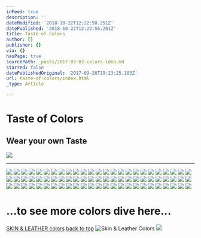 ```yaml
---
inFeed: true
description: ''
dateModified: '2018-10-22T12:22:50.251Z'
datePublished: '2018-10-22T12:22:56.201Z'
title: Taste of Colors
author: []
publisher: {}
via: {}
hasPage: true
sourcePath: _posts/2017-03-02-colors-idea.md
starred: false
datePublishedOriginal: '2017-09-28T19:23:25.183Z'
url: taste-of-colors/index.html
_type: Article

---
```

# Taste of Colors

## **Wear your own Taste**
![](https://the-grid-user-content.s3-us-west-2.amazonaws.com/71c1157c-cec7-4cb0-ab5a-ae9e30e46ef7.jpg)

---

![](https://the-grid-user-content.s3-us-west-2.amazonaws.com/7a350670-4971-43fb-8115-7af8d71003fa.jpg)
![](https://the-grid-user-content.s3-us-west-2.amazonaws.com/42df3722-5073-4274-a4b2-20458ecdfe29.jpg)
![](https://the-grid-user-content.s3-us-west-2.amazonaws.com/f853f3d0-b5b5-4dee-8291-404a2970f17b.jpg)
![](https://the-grid-user-content.s3-us-west-2.amazonaws.com/77f691ac-06dd-420f-a96b-ca1f3c9261ae.jpg)
![](https://the-grid-user-content.s3-us-west-2.amazonaws.com/2cccf9e5-9334-49a7-bdce-fa7acb45928f.jpg)
![](https://the-grid-user-content.s3-us-west-2.amazonaws.com/606a3072-856a-4398-82f9-f878e3edc978.jpg)
![](https://the-grid-user-content.s3-us-west-2.amazonaws.com/35afdd4f-02aa-4c9d-ba61-57fbc63819cc.jpg)
![](https://the-grid-user-content.s3-us-west-2.amazonaws.com/dddf63a1-5195-4dc5-9fc7-682c6687c799.jpg)
![](https://the-grid-user-content.s3-us-west-2.amazonaws.com/00eb329c-f32c-4dde-9474-b6309d15a958.jpg)
![](https://the-grid-user-content.s3-us-west-2.amazonaws.com/de0ef5e4-9ad8-465b-a3ae-a7cac877cd92.jpg)
![](https://the-grid-user-content.s3-us-west-2.amazonaws.com/537f0fbb-278c-45d3-87dc-c0e5728d1a12.jpg)
![](https://the-grid-user-content.s3-us-west-2.amazonaws.com/3ea073a5-0f0e-4dbe-8248-0ff726d9b9d2.jpg)
![](https://the-grid-user-content.s3-us-west-2.amazonaws.com/b4a6799e-1d84-4a82-a80b-6ddf9d6f8603.jpg)
![](https://the-grid-user-content.s3-us-west-2.amazonaws.com/1a797dd3-918a-4205-b30f-a49d970d7205.jpg)
![](https://the-grid-user-content.s3-us-west-2.amazonaws.com/27851fed-6fce-4ef9-9d55-20cbf8429b06.jpg)
![](https://the-grid-user-content.s3-us-west-2.amazonaws.com/3410cda6-5027-4781-8898-055e5ed93fed.jpg)
![](https://the-grid-user-content.s3-us-west-2.amazonaws.com/df84bcc4-965c-4d87-aeda-12571b56e2aa.jpg)
![](https://the-grid-user-content.s3-us-west-2.amazonaws.com/817b0152-4d4b-455f-9fd9-ad6da2ef75ae.jpg)
![](https://the-grid-user-content.s3-us-west-2.amazonaws.com/b569d8aa-9798-40e0-8d13-db3849d1bbf0.jpg)
![](https://the-grid-user-content.s3-us-west-2.amazonaws.com/19a56fe4-6d95-4ec9-904e-ea4348893ba6.jpg)
![](https://the-grid-user-content.s3-us-west-2.amazonaws.com/60c03a1b-2763-43b4-aaee-93198bb8b144.jpg)
![](https://the-grid-user-content.s3-us-west-2.amazonaws.com/c14e5add-5bc2-46f7-a43e-1faff692d248.jpg)
![](https://the-grid-user-content.s3-us-west-2.amazonaws.com/08f4deac-0e5b-4381-ac35-0231444bb246.jpg)
![](https://the-grid-user-content.s3-us-west-2.amazonaws.com/13dee21d-8d2a-4a11-a41d-f297350553c5.jpg)
![](https://the-grid-user-content.s3-us-west-2.amazonaws.com/ec5f9926-7891-4fce-b5e4-ccb4f0a9f378.jpg)
![](https://the-grid-user-content.s3-us-west-2.amazonaws.com/88548726-3c97-4372-b7e2-234b9f163a5f.jpg)
![](https://the-grid-user-content.s3-us-west-2.amazonaws.com/1cf24b65-330e-4e4f-b726-676ca3de4b42.jpg)
![](https://the-grid-user-content.s3-us-west-2.amazonaws.com/dbebebea-e84c-4e1b-8865-151f42116f30.jpg)
![](https://the-grid-user-content.s3-us-west-2.amazonaws.com/c88358da-73b6-4bfa-9f04-7b3d24b994f4.jpg)
![](https://the-grid-user-content.s3-us-west-2.amazonaws.com/78b06e4f-bbfe-4ec7-9c3d-9a07819f49eb.jpg)
![](https://the-grid-user-content.s3-us-west-2.amazonaws.com/7f891b89-012f-4c77-8c19-29b9b1d7d71b.jpg)
![](https://the-grid-user-content.s3-us-west-2.amazonaws.com/829501f8-f798-4bd6-9db3-66fdc15e0743.jpg)
![](https://the-grid-user-content.s3-us-west-2.amazonaws.com/8b668d58-77cf-4b61-8729-7cf8a4fde688.jpg)
![](https://the-grid-user-content.s3-us-west-2.amazonaws.com/7f68e31e-ff43-488a-a111-a693946d9690.jpg)
![](https://the-grid-user-content.s3-us-west-2.amazonaws.com/56685213-b52c-4435-9cb3-85fb53fe3a5a.jpg)
![](https://the-grid-user-content.s3-us-west-2.amazonaws.com/5f436700-148e-4802-a4cb-98f1d1c87413.jpg)
![](https://the-grid-user-content.s3-us-west-2.amazonaws.com/980c795a-7c8d-4cc3-af72-29caf382d193.jpg)
![](https://the-grid-user-content.s3-us-west-2.amazonaws.com/22aefa38-fba8-4746-a071-3103b6d1da9d.jpg)
![](https://the-grid-user-content.s3-us-west-2.amazonaws.com/61d09c01-bd05-4002-b198-0422f6f63cdc.jpg)
![](https://the-grid-user-content.s3-us-west-2.amazonaws.com/b86d0b76-163f-4258-8fae-4df724e35acb.jpg)
![](https://the-grid-user-content.s3-us-west-2.amazonaws.com/3c7226d5-fdb0-4569-9332-99445e333173.jpg)
![](https://the-grid-user-content.s3-us-west-2.amazonaws.com/946c7ade-52dd-42f4-9794-be96385f3fad.jpg)
![](https://the-grid-user-content.s3-us-west-2.amazonaws.com/4f61d3c3-3e89-4b15-8930-ca22a8ab7e3a.jpg)
![](https://the-grid-user-content.s3-us-west-2.amazonaws.com/3b49a97f-e4b6-4c3d-a5c7-4c953dc0633b.jpg)
![](https://the-grid-user-content.s3-us-west-2.amazonaws.com/b0ceae52-f4dc-4819-b6d1-3262db98185a.jpg)
![](https://the-grid-user-content.s3-us-west-2.amazonaws.com/1977e326-4b16-446f-89c0-8042ddb971c4.jpg)
![](https://the-grid-user-content.s3-us-west-2.amazonaws.com/eade8148-f6c0-403c-88ab-2dc186aa293c.jpg)
![](https://the-grid-user-content.s3-us-west-2.amazonaws.com/8686d2df-916c-4cae-a3e4-9c219b9fc511.jpg)
![](https://the-grid-user-content.s3-us-west-2.amazonaws.com/a322ed9f-9e90-45b7-8d9b-ef69aa9fcbc1.jpg)
![](https://the-grid-user-content.s3-us-west-2.amazonaws.com/53f5bde5-003d-4448-8ae6-76579edae71a.jpg)
![](https://the-grid-user-content.s3-us-west-2.amazonaws.com/7963bfc4-1c3f-4a96-acea-c307cee815c2.jpg)
![](https://the-grid-user-content.s3-us-west-2.amazonaws.com/a3414ecd-3442-4814-84ff-089e11d84b28.jpg)
![](https://the-grid-user-content.s3-us-west-2.amazonaws.com/bec1925a-05a6-473f-b4ec-63b9d5c1183e.jpg)
![](https://the-grid-user-content.s3-us-west-2.amazonaws.com/d93d3dad-5988-4b13-978a-1b0f959bc55a.jpg)
![](https://the-grid-user-content.s3-us-west-2.amazonaws.com/a6ae6e2e-f9a2-45ec-8516-d7c670ddd6df.jpg)
![](https://the-grid-user-content.s3-us-west-2.amazonaws.com/8c032c6a-65ba-4dc9-a229-41f4ef6dc48d.jpg)
![](https://the-grid-user-content.s3-us-west-2.amazonaws.com/b2d8c6f1-e1e4-46cc-987c-55d5400f21a0.jpg)
![](https://the-grid-user-content.s3-us-west-2.amazonaws.com/9bb02582-eadb-4b85-b589-34b853226ea1.jpg)
![](https://the-grid-user-content.s3-us-west-2.amazonaws.com/3c5a438e-a19a-4e56-9ec2-c3ef3b0c09ec.jpg)
![](https://the-grid-user-content.s3-us-west-2.amazonaws.com/d007296e-4bdb-47a6-a097-0ea22c5bbc25.jpg)
![](https://the-grid-user-content.s3-us-west-2.amazonaws.com/9ecdbdc6-4916-4c68-9484-439c067c461d.jpg)
![](https://the-grid-user-content.s3-us-west-2.amazonaws.com/1f065d50-685b-4565-b1a7-99e72c4aa3a0.jpg)
![](https://the-grid-user-content.s3-us-west-2.amazonaws.com/1dcc9136-393e-4d31-9478-0c73c2dc7b1a.jpg)
![](https://the-grid-user-content.s3-us-west-2.amazonaws.com/f09c8592-6078-48da-b797-6f244b1db62f.jpg)
![](https://the-grid-user-content.s3-us-west-2.amazonaws.com/7b002832-5a0d-4aca-b6a1-119c1dbf3ecd.jpg)
![](https://the-grid-user-content.s3-us-west-2.amazonaws.com/2e0e6d7f-157f-4573-a6ea-4198a02e7161.jpg)
![](https://the-grid-user-content.s3-us-west-2.amazonaws.com/8349bf68-169f-4e95-bb6e-585f2c2ab73d.jpg)
![](https://the-grid-user-content.s3-us-west-2.amazonaws.com/4cf9c048-e981-4295-9bdd-06151936184c.jpg)
![](https://the-grid-user-content.s3-us-west-2.amazonaws.com/df37d999-fa29-45e6-bb1c-146eb419c8e7.jpg)
![](https://the-grid-user-content.s3-us-west-2.amazonaws.com/261a4b62-a520-4b59-8a5a-c686a5b40e62.jpg)
![](https://the-grid-user-content.s3-us-west-2.amazonaws.com/8b243bbb-84e5-49ca-bf72-c60da31393f8.jpg)
![](https://the-grid-user-content.s3-us-west-2.amazonaws.com/15a959f7-3eba-448f-832b-b3a1065b173c.jpg)
![](https://the-grid-user-content.s3-us-west-2.amazonaws.com/0972e96b-e5ba-4f07-b619-1cdc1e85ef61.jpg)
![](https://the-grid-user-content.s3-us-west-2.amazonaws.com/0120f792-8449-492e-a511-0c50bfcf5b7b.jpg)
![](https://the-grid-user-content.s3-us-west-2.amazonaws.com/9b725979-5d00-454d-811d-34c811b3e9e2.jpg)

# ...to see more colors dive here...
[SKIN & LEATHER colors][0]
[back to top][1]
![Skin & Leather Colors](https://the-grid-user-content.s3-us-west-2.amazonaws.com/8710d002-8d6a-43c1-9643-8755d03cf775.jpg)
![](https://the-grid-user-content.s3-us-west-2.amazonaws.com/8b8b65f2-2bd1-418f-9ff6-2191bab6cdfa.jpg)

[0]: https://thegrid.ai/leather-colors/
[1]: https://thegrid.ai/lgsamicrafts/taste-of-colors/